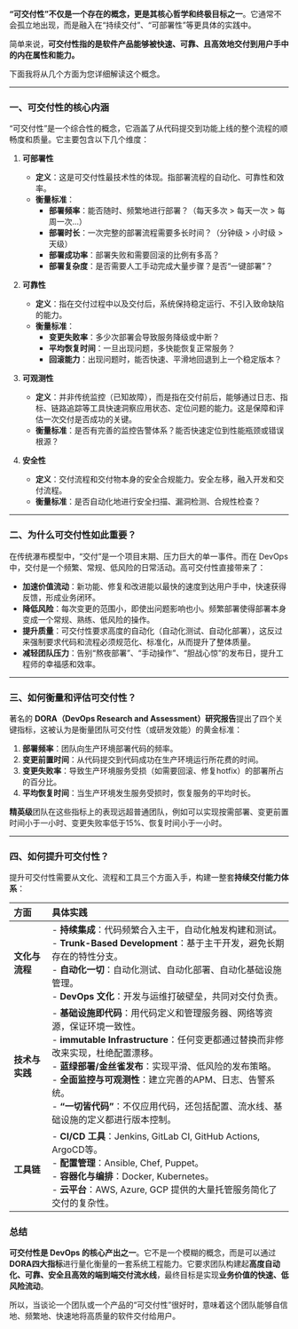 **“可交付性”不仅是一个存在的概念，更是其核心哲学和终极目标之一**。它通常不会孤立地出现，而是融入在“持续交付”、“可部署性”等更具体的实践中。

简单来说，**可交付性指的是软件产品能够被快速、可靠、且高效地交付到用户手中的内在属性和能力。**

下面我将从几个方面为您详细解读这个概念。

---

### 一、可交付性的核心内涵

“可交付性”是一个综合性的概念，它涵盖了从代码提交到功能上线的整个流程的顺畅度和质量。它主要包含以下几个维度：

1.  **可部署性**
    *   **定义**：这是可交付性最技术性的体现。指部署流程的自动化、可靠性和效率。
    *   **衡量标准**：
        *   **部署频率**：能否随时、频繁地进行部署？（每天多次 > 每天一次 > 每周一次...）
        *   **部署时长**：一次完整的部署流程需要多长时间？（分钟级 > 小时级 > 天级）
        *   **部署成功率**：部署失败和需要回滚的比例有多高？
        *   **部署复杂度**：是否需要人工手动完成大量步骤？是否“一键部署”？

2.  **可靠性**
    *   **定义**：指在交付过程中以及交付后，系统保持稳定运行、不引入致命缺陷的能力。
    *   **衡量标准**：
        *   **变更失败率**：多少次部署会导致服务降级或中断？
        *   **平均恢复时间**：一旦出现问题，多快能恢复正常服务？
        *   **回滚能力**：出现问题时，能否快速、平滑地回退到上一个稳定版本？

3.  **可观测性**
    *   **定义**：并非传统监控（已知故障），而是指在交付前后，能够通过日志、指标、链路追踪等工具快速洞察应用状态、定位问题的能力。这是保障和评估一次交付是否成功的关键。
    *   **衡量标准**：是否有完善的监控告警体系？能否快速定位到性能瓶颈或错误根源？

4.  **安全性**
    *   **定义**：交付流程和交付物本身的安全合规能力。安全左移，融入开发和交付流程。
    *   **衡量标准**：是否自动化地进行安全扫描、漏洞检测、合规性检查？

---

### 二、为什么可交付性如此重要？

在传统瀑布模型中，“交付”是一个项目末期、压力巨大的单一事件。而在 DevOps 中，交付是一个频繁、常规、低风险的日常活动。高可交付性直接带来了：

*   **加速价值流动**：新功能、修复和改进能以最快的速度到达用户手中，快速获得反馈，形成业务闭环。
*   **降低风险**：每次变更的范围小，即使出问题影响也小。频繁部署使得部署本身变成一个常规、熟练、低风险的操作。
*   **提升质量**：可交付性要求高度的自动化（自动化测试、自动化部署），这反过来强制要求代码和流程必须规范化、标准化，从而提升了整体质量。
*   **减轻团队压力**：告别“熬夜部署”、“手动操作”、“胆战心惊”的发布日，提升工程师的幸福感和效率。

---

### 三、如何衡量和评估可交付性？

著名的 **DORA（DevOps Research and Assessment）研究报告**提出了四个关键指标，这被认为是衡量团队可交付性（或研发效能）的黄金标准：

1.  **部署频率**：团队向生产环境部署代码的频率。
2.  **变更前置时间**：从代码提交到代码成功在生产环境运行所花费的时间。
3.  **变更失败率**：导致生产环境服务受损（如需要回滚、修复hotfix）的部署所占的百分比。
4.  **平均恢复时间**：当生产环境发生服务受损时，恢复服务的平均时长。

**精英级**团队在这些指标上的表现远超普通团队，例如可以实现按需部署、变更前置时间小于一小时、变更失败率低于15%、恢复时间小于一小时。

---

### 四、如何提升可交付性？

提升可交付性需要从文化、流程和工具三个方面入手，构建一整套**持续交付能力体系**：

| 方面           | 具体实践                                                     |
| :------------- | :----------------------------------------------------------- |
| **文化与流程** | - **持续集成**：代码频繁合入主干，自动化触发构建和测试。 <br> - **Trunk-Based Development**：基于主干开发，避免长期存在的特性分支。 <br> - **自动化一切**：自动化测试、自动化部署、自动化基础设施管理。 <br> - **DevOps 文化**：开发与运维打破壁垒，共同对交付负责。 |
| **技术与实践** | - **基础设施即代码**：用代码定义和管理服务器、网络等资源，保证环境一致性。 <br> -  **immutable Infrastructure**：任何变更都通过替换而非修改来实现，杜绝配置漂移。 <br> - **蓝绿部署/金丝雀发布**：实现平滑、低风险的发布策略。 <br> - **全面监控与可观测性**：建立完善的APM、日志、告警系统。 <br> - **“一切皆代码”**：不仅应用代码，还包括配置、流水线、基础设施的定义都进行版本控制。 |
| **工具链**     | - **CI/CD 工具**：Jenkins, GitLab CI, GitHub Actions, ArgoCD等。 <br> - **配置管理**：Ansible, Chef, Puppet。 <br> - **容器化与编排**：Docker, Kubernetes。 <br> - **云平台**：AWS, Azure, GCP 提供的大量托管服务简化了交付的复杂性。 |

### 总结

**可交付性是 DevOps 的核心产出之一**。它不是一个模糊的概念，而是可以通过**DORA四大指标**进行量化衡量的一套系统工程能力。它要求团队构建起**高度自动化、可靠、安全且高效的端到端交付流水线**，最终目标是实现**业务价值的快速、低风险流动**。

所以，当谈论一个团队或一个产品的“可交付性”很好时，意味着这个团队能够自信地、频繁地、快速地将高质量的软件交付给用户。